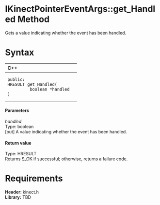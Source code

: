 IKinectPointerEventArgs::get\_Handled Method  
============================================  

Gets a value indicating whether the event has been handled. <span id="syntaxSection"></span>

Syntax  
======  

<table>
<colgroup>
<col width="100%" />
</colgroup>
<thead>
<tr class="header">
<th align="left">C++</th>
</tr>
</thead>
<tbody>
<tr class="odd">
<td align="left"><pre><code>public:  
HRESULT get_Handled(  
         boolean *handled  
)</code></pre></td>
</tr>
</tbody>
</table>

<span id="ID4EG"></span>
#### Parameters  

*handled*    
Type: boolean  
[out] A value indicating whether the event has been handled.  

<span id="ID4EP"></span>
#### Return value  

Type: HRESULT  
Returns S\_OK if successful; otherwise, returns a failure code.  

<span id="requirements"></span>

Requirements  
============  

**Header:** kinect.h  
**Library:** TBD  



<!--Please do not edit the data in the comment block below.-->
<!--
TOCTitle : get_Handled Method
RLTitle : IKinectPointerEventArgs::get_Handled Method
KeywordK : get_Handled method
KeywordK : IKinectPointerEventArgs::get_Handled method
KeywordF : IKinectPointerEventArgs::get_Handled
KeywordF : get_Handled
KeywordF : Microsoft.Kinect.kinect.IKinectPointerEventArgs.get_Handled(boolean@)
KeywordA : M:Microsoft.Kinect.kinect.IKinectPointerEventArgs.get_Handled(boolean@)
AssetID : M:Microsoft.Kinect.kinect.IKinectPointerEventArgs.get_Handled(boolean@)
Locale : en-us
CommunityContent : 1
APIType : Managed
APILocation : 
APIName : Microsoft.Kinect.kinect.IKinectPointerEventArgs::get_Handled
TargetOS : Windows
TopicType : kbSyntax
DevLang : C++
DocSet : K4Wv2
ProjType : K4Wv2Proj
Technology : Kinect for Windows
Product : Kinect for Windows SDK v2
productversion : 20
-->
